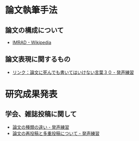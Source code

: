 # 論文執筆手法
## 論文の構成について
- [IMRAD - Wikipedia](https://ja.wikipedia.org/wiki/IMRAD)

## 論文表現に関するもの
- [リンク：論文に死んでも書いてはいけない言葉３０ - 発声練習](http://d.hatena.ne.jp/next49/20120103/p2)

# 研究成果発表
## 学会、雑誌投稿に関して
- [論文の種類の違い - 発声練習](http://d.hatena.ne.jp/next49/20080612/p2)
- [論文の再投稿と多重投稿について - 発声練習](http://d.hatena.ne.jp/next49/20101110/p1)
